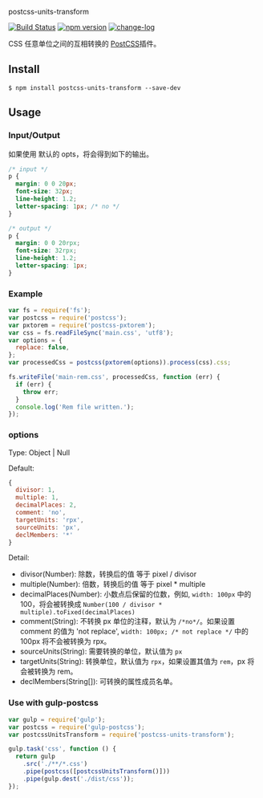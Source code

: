 postcss-units-transform

[![Build Status](ttps://github.com/noyobo/postcss-units-transform/workflows/Node.js%20CI/badge.svg)](https://github.com/noyobo/postcss-units-transform/actions?workflow=Node.js+CI)
[![npm version](https://badge.fury.io/js/postcss-units-transform.svg)](https://badge.fury.io/js/postcss-units-transform)
[![change-log](https://img.shields.io/badge/changelog-md-blue.svg)](https://github.com/noyobo/postcss-units-transform/blob/main/CHANGELOG.md)

CSS 任意单位之间的互相转换的 [PostCSS](https://github.com/ai/postcss)插件。

## Install

```
$ npm install postcss-units-transform --save-dev
```

## Usage

### Input/Output

如果使用 默认的 opts，将会得到如下的输出。

```css
/* input */
p {
  margin: 0 0 20px;
  font-size: 32px;
  line-height: 1.2;
  letter-spacing: 1px; /* no */
}

/* output */
p {
  margin: 0 0 20rpx;
  font-size: 32rpx;
  line-height: 1.2;
  letter-spacing: 1px;
}
```

### Example

```js
var fs = require('fs');
var postcss = require('postcss');
var pxtorem = require('postcss-pxtorem');
var css = fs.readFileSync('main.css', 'utf8');
var options = {
  replace: false,
};
var processedCss = postcss(pxtorem(options)).process(css).css;

fs.writeFile('main-rem.css', processedCss, function (err) {
  if (err) {
    throw err;
  }
  console.log('Rem file written.');
});
```

### options

Type: Object | Null

Default:

```js
{
  divisor: 1,
  multiple: 1,
  decimalPlaces: 2,
  comment: 'no',
  targetUnits: 'rpx',
  sourceUnits: 'px',
  declMembers: '*'
}
```

Detail:

- divisor(Number): 除数，转换后的值 等于 pixel / divisor
- multiple(Number): 倍数，转换后的值 等于 pixel \* multiple
- decimalPlaces(Number): 小数点后保留的位数，例如, `width: 100px` 中的 100，将会被转换成 `Number(100 / divisor * multiple).toFixed(decimalPlaces)`
- comment(String): 不转换 px 单位的注释，默认为 `/*no*/`。如果设置 comment 的值为 'not replace', `width: 100px; /* not replace */` 中的 100px 将不会被转换为 rpx。
- sourceUnits(String): 需要转换的单位，默认值为 `px`
- targetUnits(String): 转换单位，默认值为 `rpx`，如果设置其值为 `rem`，px 将会被转换为 rem。
- declMembers(String[]): 可转换的属性成员名单。

### Use with gulp-postcss

```js
var gulp = require('gulp');
var postcss = require('gulp-postcss');
var postcssUnitsTransform = require('postcss-units-transform');

gulp.task('css', function () {
  return gulp
    .src('./**/*.css')
    .pipe(postcss([postcssUnitsTransform()]))
    .pipe(gulp.dest('./dist/css'));
});
```
